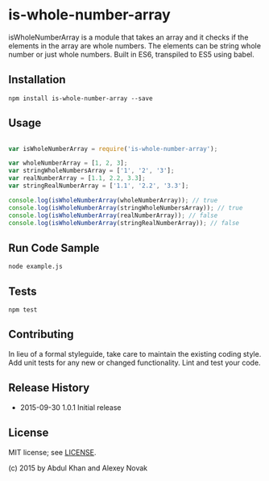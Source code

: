 # is-whole-number-array

isWholeNumberArray is a module that takes an array and it checks if the elements in the array are whole numbers. The elements can be string whole number or just whole numbers. Built in ES6, transpiled to ES5 using babel.

## Installation

`npm install is-whole-number-array --save`

## Usage

```javascript

var isWholeNumberArray = require('is-whole-number-array');

var wholeNumberArray = [1, 2, 3];
var stringWholeNumbersArray = ['1', '2', '3'];
var realNumberArray = [1.1, 2.2, 3.3];
var stringRealNumberArray = ['1.1', '2.2', '3.3'];

console.log(isWholeNumberArray(wholeNumberArray)); // true
console.log(isWholeNumberArray(stringWholeNumbersArray)); // true
console.log(isWholeNumberArray(realNumberArray)); // false
console.log(isWholeNumberArray(stringRealNumberArray)); // false

 ```

## Run Code Sample

`node example.js`

## Tests

`npm test`

## Contributing

In lieu of a formal styleguide, take care to maintain the existing coding style.
Add unit tests for any new or changed functionality. Lint and test your code.

## Release History

* 2015-09-30    1.0.1 Initial release

## License

MIT license; see [LICENSE](./LICENSE).

(c) 2015 by Abdul Khan and Alexey Novak
